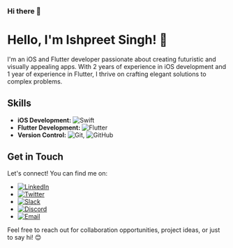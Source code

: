 ### Hi there 👋


# Hello, I'm Ishpreet Singh! 👋

I'm an iOS and Flutter developer passionate about creating futuristic and visually appealing apps. With 2 years of experience in iOS development and 1 year of experience in Flutter, I thrive on crafting elegant solutions to complex problems.

## Skills

- **iOS Development:** ![Swift](https://img.shields.io/badge/-Swift-FA7343?logo=swift&logoColor=white)
- **Flutter Development:** ![Flutter](https://img.shields.io/badge/-Flutter-02569B?logo=flutter&logoColor=white)
- **Version Control:** ![Git](https://img.shields.io/badge/-Git-F05032?logo=git&logoColor=white), ![GitHub](https://img.shields.io/badge/-GitHub-181717?logo=github&logoColor=white)


## Get in Touch

Let's connect! You can find me on:

- [![LinkedIn](https://img.shields.io/badge/-LinkedIn-0077B5?logo=linkedin&logoColor=white)](link-to-linkedin)
- [![Twitter](https://img.shields.io/badge/-Twitter-1DA1F2?logo=twitter&logoColor=white)](link-to-twitter)
- [![Slack](https://img.shields.io/badge/-Slack-4A154B?logo=slack&logoColor=white)](link-to-Slack)
- [![Discord](https://img.shields.io/badge/-Discord-5865F2?logo=discord&logoColor=white)](link-to-Discord)
- [![Email](https://img.shields.io/badge/-Email-D14836?logo=gmail&logoColor=white)](ishpreetsingh8386@gmail.com)
  


Feel free to reach out for collaboration opportunities, project ideas, or just to say hi! 😊


<!--
**ishpreet77-creator/ishpreet77-creator** is a ✨ _special_ ✨ repository because its `README.md` (this file) appears on your GitHub profile.

Here are some ideas to get you started:

- 🔭 I’m currently working on ...
- 🌱 I’m currently learning ...
- 👯 I’m looking to collaborate on ...
- 🤔 I’m looking for help with ...
- 💬 Ask me about ...
- 📫 How to reach me: ...
- 😄 Pronouns: ...
- ⚡ Fun fact: ...
-->

